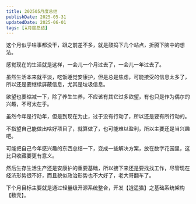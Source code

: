 ```yaml
---
title: 202505月度总结
publishDate: 2025-05-31
updatedDate: 2025-06-01
tags: [⌛️月度总结]
---
```


这个月似乎啥事都没干，跟之前差不多，就是鼓捣下几个站点，折腾下脑中的想法。

感觉现在的生活就是这样，一会儿一个月过去了，一会儿一年过去了。

虽然生活本来就平淡，吃饭睡觉安康护，但是总是焦虑，可能接受的信息太多了，所以还是要继续屏蔽信息，尤其是垃圾信息。

欲望也要缩减一下，除了养生生养，不应该有其它过多欲望，有也只是作为偶尔的兴趣，不可太在乎。

虽然今年是行动年，但是到现在为止，过于没有行动了，所以还是要有所行动的。

不指望自己能做出啥好项目了，就算做了，也可能难以盈利，所以主要还是当兴趣吧。

可能把自己今年感兴趣的东西总结一下，变成一些解决方案，放在数字花园里，这比只收藏要更有意义。

然后生存生活生产还是安康护的重要基础，所以接下来还是要找找工作，尽管现在经济形势很不好，而且貌似政治形势也不大好了，老大哥翻车了。

下个月目标主要就是通过轻量级开源系统整合，开发【逍遥猫】之基础系统架构【数壳】。
